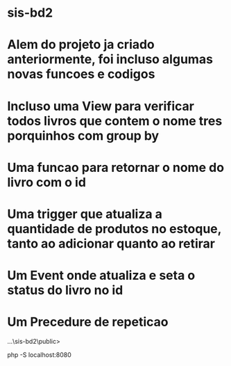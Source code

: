 # sis-bd2

# Alem do projeto ja criado anteriormente, foi incluso algumas novas funcoes e codigos
# Incluso uma View para verificar todos livros que contem o nome tres porquinhos com group by
# Uma funcao para retornar o nome do livro com o id
# Uma trigger que atualiza a quantidade de produtos no estoque, tanto ao adicionar quanto ao retirar
# Um Event onde atualiza e seta o status do livro no id
# Um Precedure de repeticao

...\sis-bd2\public>

php -S localhost:8080
